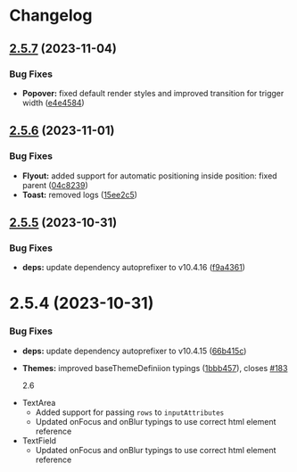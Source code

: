 # Changelog

## [2.5.7](https://github.com/formaat-design/reshaped-source/compare/v2.5.6...v2.5.7) (2023-11-04)


### Bug Fixes

* **Popover:** fixed default render styles and improved transition for trigger width ([e4e4584](https://github.com/formaat-design/reshaped-source/commit/e4e4584b34d6d6b9f43107b6a6c591a6c549542d))

## [2.5.6](https://github.com/formaat-design/reshaped-source/compare/v2.5.5...v2.5.6) (2023-11-01)


### Bug Fixes

* **Flyout:** added support for automatic positioning inside position: fixed parent ([04c8239](https://github.com/formaat-design/reshaped-source/commit/04c8239264397b1aae90bbef3cb6bd6f75227707))
* **Toast:** removed logs ([15ee2c5](https://github.com/formaat-design/reshaped-source/commit/15ee2c5fe758287c11fccaef0fc49a36a38cf0bb))

## [2.5.5](https://github.com/formaat-design/reshaped-source/compare/v2.5.4...v2.5.5) (2023-10-31)


### Bug Fixes

* **deps:** update dependency autoprefixer to v10.4.16 ([f9a4361](https://github.com/formaat-design/reshaped-source/commit/f9a4361398eb17b8c0675e3f1259dfb731723fe1))

# 2.5.4 (2023-10-31)

### Bug Fixes

- **deps:** update dependency autoprefixer to v10.4.15 ([66b415c](https://github.com/formaat-design/reshaped-source/commit/66b415c308544779017b6799d9432c9ab168ef38))
- **Themes:** improved baseThemeDefiniion typings ([1bbb457](https://github.com/formaat-design/reshaped-source/commit/1bbb457c8ba1e76ced1a488aec308c8a7b14525e)), closes [#183](https://github.com/formaat-design/reshaped-source/issues/183)

  2.6

* TextArea
  - Added support for passing `rows` to `inputAttributes`
  - Updated onFocus and onBlur typings to use correct html element reference
* TextField
  - Updated onFocus and onBlur typings to use correct html element reference
